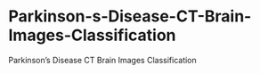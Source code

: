 # Parkinson-s-Disease-CT-Brain-Images-Classification
Parkinson’s Disease CT Brain Images Classification
